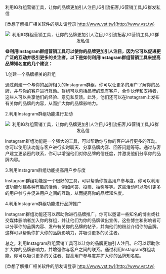 利用IG群组营销工具，让你的品牌更加引人注目,IG引流拓客,IG营销工具,IG群发私信

[😍想了解推广相关软件的朋友请登录 http://www.vst.tw](http://www.vst.tw)

 <center><img src="https://vst.tw/MP4/tuiguang/png/3.png" alt="利用IG群组营销工具，让你的品牌更加引人注目,IG引流拓客,IG营销工具,IG群发私信"></center>

**😄利用Instagram群组营销工具可以使你的品牌更加引人注目，因为它可以促进更广泛的互动并吸引更多的关注者。以下是如何利用Instagram群组营销工具来提高品牌知名度的几个建议：**

1.创建一个品牌相关的群组

通过创建一个与你的品牌相关的Instagram群组，你可以让更多的用户了解你的品牌，并与你的客户进行互动。群组可以包括品牌的现有客户、合作伙伴和支持者，这些人可以共享他们的经验、意见和反馈。此外，他们还可以在Instagram上发布有关你的品牌的内容，从而扩大你的品牌影响力。

2.利用Instagram群组功能进行互动

 <center><img src="https://vst.tw/MP4/tuiguang/png/2.png" alt="利用IG群组营销工具，让你的品牌更加引人注目,IG引流拓客,IG营销工具,IG群发私信"></center>

Instagram群组功能是一个强大的工具，可以帮助你与你的客户进行更多的互动。你可以使用该功能与客户进行实时聊天、分享品牌内容、回答问题等等。通过与客户建立更紧密的联系，你可以增强他们对你品牌的信任度，并激发他们分享你的品牌内容。

3.利用Instagram群组功能提高用户参与度

Instagram群组功能是一个很好的工具，可以帮助你提高用户参与度。你可以利用该功能创建各种有趣的活动，例如问答、投票、抽奖等等。这些活动可以吸引更多的用户参与并促进用户之间的互动，从而提高你的品牌知名度。

4.利用Instagram群组功能进行品牌推广

Instagram群组功能还可以帮助你进行品牌推广。你可以邀请一些知名的博主或社交媒体影响者加入你的群组，并让他们为你的品牌做出宣传。这些博主和影响者可以分享你的品牌内容、发布有关你的品牌的帖子，并向他们的粉丝介绍你的品牌。这样可以帮助你扩大你的品牌影响力，并吸引更多的关注者。

总之，利用Instagram群组营销工具可以让你的品牌更加引人注目。它可以帮助你扩大你的品牌影响力，并增强你与客户之间的联系。通过利用Instagram群组功能，你可以吸引更多的关注者、提高用户参与度并扩大你的品牌知名度。

[😍想了解推广相关软件的朋友请登录 http://www.vst.tw](http://www.vst.tw)



